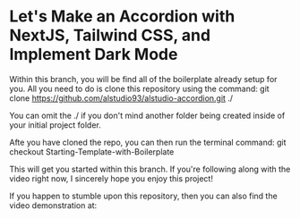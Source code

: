 # Let's Make an Accordion with NextJS, Tailwind CSS, and Implement Dark Mode

Within this branch, you will be find all of the boilerplate already setup for you. All you need to do is clone this repository using the command:
git clone https://github.com/alstudio93/alstudio-accordion.git ./

You can omit the ./ if you don't mind another folder being created inside of your initial project folder.

Afte you have cloned the repo, you can then run the terminal command:
git checkout Starting-Template-with-Boilerplate

This will get you started within this branch. If you're following along with the video right now, I sincerely hope you enjoy this project! 

If you happen to stumble upon this repository, then you can also find the video demonstration at:
